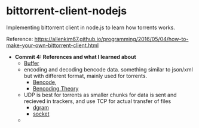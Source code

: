 # bittorrent-client-nodejs

Implementing bittorrent client in node.js to learn how torrents works.

Reference: https://allenkim67.github.io/programming/2016/05/04/how-to-make-your-own-bittorrent-client.html

- **Commit 4: References and what I learned about**
  - [Buffer](https://allenkim67.github.io/programming/2016/05/17/nodejs-buffer-tutorial.html)
  - encoding and decoding bencode data. something similar to json/xml but with different format, mainly used for torrents.
    - [Bencode](https://www.npmjs.com/package/bencode), 
    - [Bencoding Theory](https://wiki.theory.org/BitTorrentSpecification#Bencoding)
  - UDP is best for torrents as smaller chunks for data is sent and recieved in trackers, and use TCP for actual transfer of files
    - [dgram](https://nodejs.org/api/dgram.html)
    - [socket](https://nodejs.org/api/dgram.html#class-dgramsocket)
  - 
